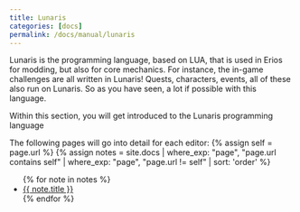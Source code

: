```yaml
---
title: Lunaris
categories: [docs]
permalink: /docs/manual/lunaris
---
```

Lunaris is the programming language, based on LUA, that is used in Erios for modding, but also for core mechanics. For instance, the in-game challenges are all written in Lunaris! Quests, characters, events, all of these also run on Lunaris. So as you have seen, a lot if possible with this language.

Within this section, you will get introduced to the Lunaris programming language

The following pages will go into detail for each editor:
{% assign self = page.url %}
{% assign notes = site.docs | where_exp: "page", "page.url contains self" | where_exp: "page", "page.url != self" | sort: 'order' %}
<ul>
    {% for note in notes %}
        <li><a href="{{ note.url | relative_url }}">{{ note.title }}</a></li>
    {% endfor %}
</ul>